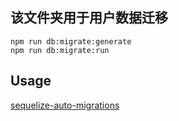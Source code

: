 ## 该文件夹用于用户数据迁移

```
npm run db:migrate:generate
npm run db:migrate:run
```

## Usage

[sequelize-auto-migrations](https://github.com/flexxnn/sequelize-auto-migrations)
